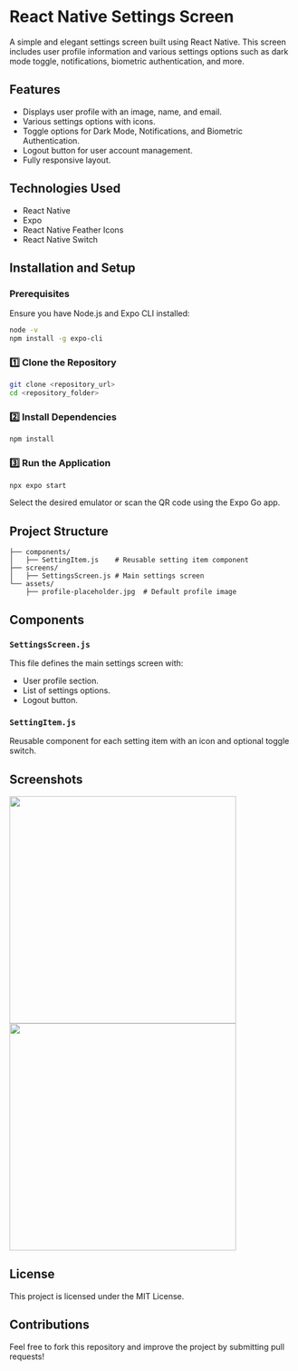 # React Native Settings Screen

A simple and elegant settings screen built using React Native. This screen includes user profile information and various settings options such as dark mode toggle, notifications, biometric authentication, and more.

## Features
- Displays user profile with an image, name, and email.
- Various settings options with icons.
- Toggle options for Dark Mode, Notifications, and Biometric Authentication.
- Logout button for user account management.
- Fully responsive layout.

## Technologies Used
- React Native
- Expo
- React Native Feather Icons
- React Native Switch

## Installation and Setup

### Prerequisites
Ensure you have Node.js and Expo CLI installed:
```sh
node -v
npm install -g expo-cli
```

### 1️⃣ Clone the Repository
```sh
git clone <repository_url>
cd <repository_folder>
```

### 2️⃣ Install Dependencies
```sh
npm install
```

### 3️⃣ Run the Application
```sh
npx expo start
```
Select the desired emulator or scan the QR code using the Expo Go app.

## Project Structure
```
├── components/
│   ├── SettingItem.js    # Reusable setting item component
├── screens/
│   ├── SettingsScreen.js # Main settings screen
└── assets/
    ├── profile-placeholder.jpg  # Default profile image
```

## Components
### `SettingsScreen.js`
This file defines the main settings screen with:
- User profile section.
- List of settings options.
- Logout button.

### `SettingItem.js`
Reusable component for each setting item with an icon and optional toggle switch.

## Screenshots
<img src="./working1.png" height=400 widht=200 >
<img src="./working2.png" height=400 widht=200 >

## License
This project is licensed under the MIT License.

## Contributions
Feel free to fork this repository and improve the project by submitting pull requests!


